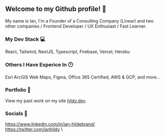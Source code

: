 

## Welcome to my Github profile! 🦖

My name is Ian, I'm a Founder of a Consulting Company (Linear) and two other companies / Frontend Developer / UX Enthusiast / Fast Learner.

### My Dev Stack 💻
React, Tailwind, NextJS, Typescript, Firebase, Vercel, Heroku

### Others I Have Experice In 🕛
Esri ArcGIS Web Maps, Figma, Office 365 Certified, AWS & GCP, and more...

### Portfolio 👤
View my past work on my site [hildy.dev](https://hildy.dev/). 

### Socials 🤙
https://www.linkedin.com/in/ian-hildebrand/ \
https://twitter.com/ianhildy \
